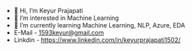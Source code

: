 - 👋 Hi, I’m Keyur Prajapati
- 👀 I’m interested in Machine Learning
- 🌱 I’m currently learning Machine Learning, NLP, Azure, EDA
- E-Mail  -  1593keyur@gmail.com
- Linkdin -  https://www.linkedin.com/in/keyurprajapati1502/
<!---
ikeyur15/ikeyur15 is a ✨ special ✨ repository because its `README.md` (this file) appears on your GitHub profile.
You can click the Preview link to take a look at your changes.
--->
